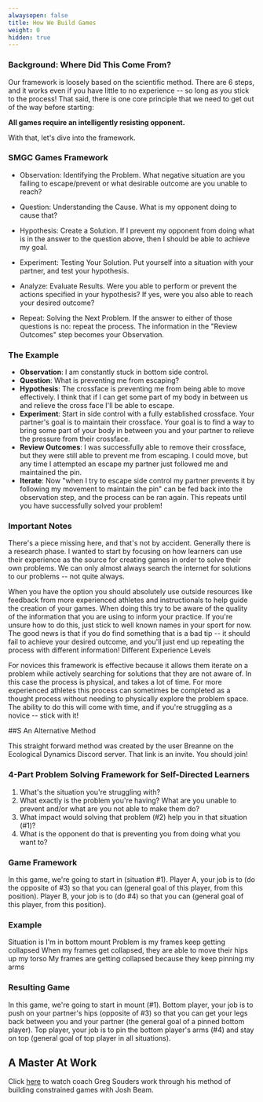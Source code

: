 ```yaml
---
alwaysopen: false
title: How We Build Games
weight: 0
hidden: true
---
```


### Background: Where Did This Come From?
Our framework is loosely based on the scientific method. There are 6 steps, and it works even if you have little to no experience -- so long as you stick to the process! That said, there is one core principle that we need to get out of the way before starting:

**All games require an intelligently resisting opponent.**

With that, let's dive into the framework.

### SMGC Games Framework

* Observation: Identifying the Problem. What negative situation are you failing to escape/prevent or what desirable outcome are you unable to reach?

* Question: Understanding the Cause. What is my opponent doing to cause that?

* Hypothesis: Create a Solution. If I prevent my opponent from doing what is in the answer to the question above, then I should be able to achieve my goal.

* Experiment: Testing Your Solution. Put yourself into a situation with your partner, and test your hypothesis.

* Analyze: Evaluate Results. Were you able to perform or prevent the actions specified in your hypothesis? If yes, were you also able to reach your desired outcome?

* Repeat: Solving the Next Problem. If the answer to either of those questions is no: repeat the process. The information in the "Review Outcomes" step becomes your Observation.

### The Example

* **Observation**: I am constantly stuck in bottom side control.
* **Question**: What is preventing me from escaping?
* **Hypothesis**: The crossface is preventing me from being able to move effectively. I think that if I can get some part of my body in between us and relieve the cross face I'll be able to escape.
* **Experiment**: Start in side control with a fully established crossface. Your partner's goal is to maintain their crossface. Your goal is to find a way to bring some part of your body in between you and your partner to relieve the pressure from their crossface.
* **Review Outcomes**: I was successfully able to remove their crossface, but they were still able to prevent me from escaping. I could move, but any time I attempted an escape my partner just followed me and maintained the pin.
* **Iterate**: Now "when I try to escape side control my partner prevents it by following my movement to maintain the pin" can be fed back into the observation step, and the process can be ran again. This repeats until you have successfully solved your problem!

### Important Notes

There's a piece missing here, and that's not by accident. Generally there is a research phase. I wanted to start by focusing on how learners can use their experience as the source for creating games in order to solve their own problems. We can only almost always search the internet for solutions to our problems -- not quite always.

When you have the option you should absolutely use outside resources like feedback from more experienced athletes and instructionals to help guide the creation of your games. When doing this try to be aware of the quality of the information that you are using to inform your practice. If you're unsure how to do this, just stick to well known names in your sport for now. The good news is that if you do find something that is a bad tip -- it should fail to achieve your desired outcome, and you'll just end up repeating the process with different information!
Different Experience Levels

For novices this framework is effective because it allows them iterate on a problem while actively searching for solutions that they are not aware of. In this case the process is physical, and takes a lot of time. For more experienced athletes this process can sometimes be completed as a thought process without needing to physically explore the problem space. The ability to do this will come with time, and if you're struggling as a novice -- stick with it!

##S An Alternative Method

This straight forward method was created by the user Breanne on the Ecological Dynamics Discord server. That link is an invite. You should join!

### 4-Part Problem Solving Framework for Self-Directed Learners

1) What's the situation you're struggling with?
2) What exactly is the problem you're having? What are you unable to prevent and/or what are you not able to make them do?
3) What impact would solving that problem (#2) help you in that situation (#1)?
4) What is the opponent do that is preventing you from doing what you want to?

### Game Framework

In this game, we're going to start in (situation #1). Player A, your job is to (do the opposite of #3) so that you can (general goal of this player, from this position). Player B, your job is to (do #4) so that you can (general goal of this player, from this position).

### Example

Situation is I'm in bottom mount
Problem is my frames keep getting collapsed
When my frames get collapsed, they are able to move their hips up my torso
My frames are getting collapsed because they keep pinning my arms

### Resulting Game

In this game, we're going to start in mount (#1). Bottom player, your job is to push on your partner's hips (opposite of #3) so that you can get your legs back between you and your partner (the general goal of a pinned bottom player). Top player, your job is to pin the bottom player's arms (#4) and stay on top (general goal of top player in all situations).

## A Master At Work

Click [here](https://youtu.be/Tz11q_hZ4JU?si=7kSg9lgEFAQPRMAg) to watch coach Greg Souders work through his method of building constrained games with Josh Beam.
